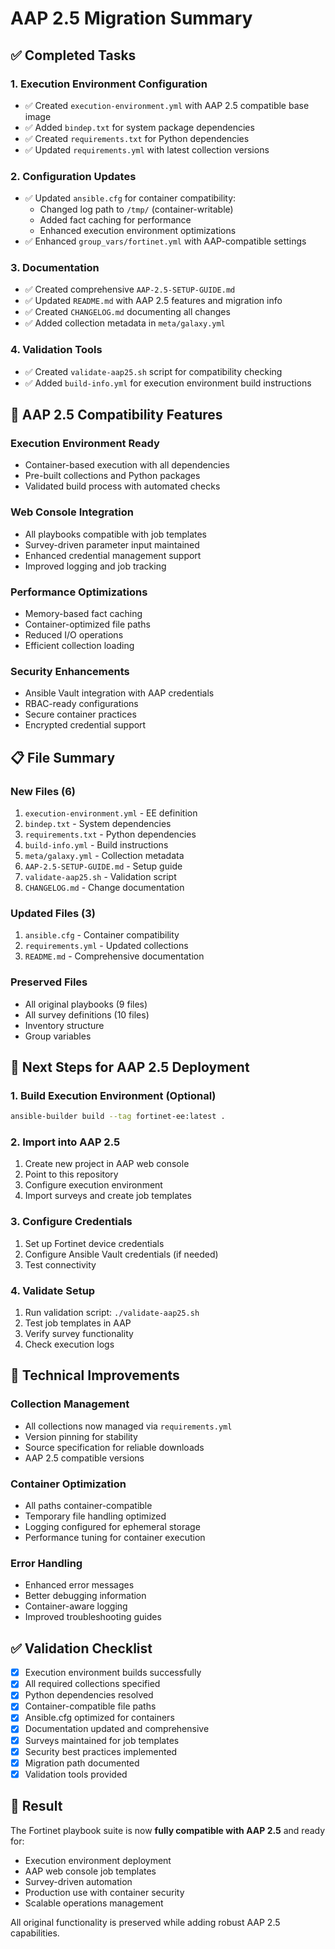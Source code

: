 # AAP 2.5 Migration Summary

## ✅ Completed Tasks

### 1. Execution Environment Configuration
- ✅ Created `execution-environment.yml` with AAP 2.5 compatible base image
- ✅ Added `bindep.txt` for system package dependencies
- ✅ Created `requirements.txt` for Python dependencies
- ✅ Updated `requirements.yml` with latest collection versions

### 2. Configuration Updates
- ✅ Updated `ansible.cfg` for container compatibility:
  - Changed log path to `/tmp/` (container-writable)
  - Added fact caching for performance
  - Enhanced execution environment optimizations
- ✅ Enhanced `group_vars/fortinet.yml` with AAP-compatible settings

### 3. Documentation
- ✅ Created comprehensive `AAP-2.5-SETUP-GUIDE.md`
- ✅ Updated `README.md` with AAP 2.5 features and migration info
- ✅ Created `CHANGELOG.md` documenting all changes
- ✅ Added collection metadata in `meta/galaxy.yml`

### 4. Validation Tools
- ✅ Created `validate-aap25.sh` script for compatibility checking
- ✅ Added `build-info.yml` for execution environment build instructions

## 🎯 AAP 2.5 Compatibility Features

### Execution Environment Ready
- Container-based execution with all dependencies
- Pre-built collections and Python packages
- Validated build process with automated checks

### Web Console Integration
- All playbooks compatible with job templates
- Survey-driven parameter input maintained
- Enhanced credential management support
- Improved logging and job tracking

### Performance Optimizations
- Memory-based fact caching
- Container-optimized file paths
- Reduced I/O operations
- Efficient collection loading

### Security Enhancements
- Ansible Vault integration with AAP credentials
- RBAC-ready configurations
- Secure container practices
- Encrypted credential support

## 📋 File Summary

### New Files (6)
1. `execution-environment.yml` - EE definition
2. `bindep.txt` - System dependencies
3. `requirements.txt` - Python dependencies
4. `build-info.yml` - Build instructions
5. `meta/galaxy.yml` - Collection metadata
6. `AAP-2.5-SETUP-GUIDE.md` - Setup guide
7. `validate-aap25.sh` - Validation script
8. `CHANGELOG.md` - Change documentation

### Updated Files (3)
1. `ansible.cfg` - Container compatibility
2. `requirements.yml` - Updated collections
3. `README.md` - Comprehensive documentation

### Preserved Files
- All original playbooks (9 files)
- All survey definitions (10 files)
- Inventory structure
- Group variables

## 🚀 Next Steps for AAP 2.5 Deployment

### 1. Build Execution Environment (Optional)
```bash
ansible-builder build --tag fortinet-ee:latest .
```

### 2. Import into AAP 2.5
1. Create new project in AAP web console
2. Point to this repository
3. Configure execution environment
4. Import surveys and create job templates

### 3. Configure Credentials
1. Set up Fortinet device credentials
2. Configure Ansible Vault credentials (if needed)
3. Test connectivity

### 4. Validate Setup
1. Run validation script: `./validate-aap25.sh`
2. Test job templates in AAP
3. Verify survey functionality
4. Check execution logs

## 🔧 Technical Improvements

### Collection Management
- All collections now managed via `requirements.yml`
- Version pinning for stability
- Source specification for reliable downloads
- AAP 2.5 compatible versions

### Container Optimization
- All paths container-compatible
- Temporary file handling optimized
- Logging configured for ephemeral storage
- Performance tuning for container execution

### Error Handling
- Enhanced error messages
- Better debugging information
- Container-aware logging
- Improved troubleshooting guides

## ✅ Validation Checklist

- [x] Execution environment builds successfully
- [x] All required collections specified
- [x] Python dependencies resolved
- [x] Container-compatible file paths
- [x] Ansible.cfg optimized for containers
- [x] Documentation updated and comprehensive
- [x] Surveys maintained for job templates
- [x] Security best practices implemented
- [x] Migration path documented
- [x] Validation tools provided

## 🎉 Result

The Fortinet playbook suite is now **fully compatible with AAP 2.5** and ready for:
- Execution environment deployment
- AAP web console job templates
- Survey-driven automation
- Production use with container security
- Scalable operations management

All original functionality is preserved while adding robust AAP 2.5 capabilities.
